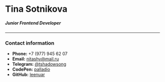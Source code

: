 # Tina Sotnikova
##### Junior Frontend Developer
*****

### Contact information
* **Phone:** +7 (977) 945 62 07
* **Email:** nitashy@mail.ru
* **Telegram:** [@tshadowsong](https://t.me/tshadowsong "Telegram")
* **CodePen:** [palladio](https://codepen.io/palladio "Codepen")
* **GitHub:** [leenuar](https://github.com/leenuar "Github")